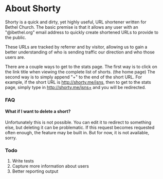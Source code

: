 # About Shorty

Shorty is a quick and dirty, yet highly useful, URL shortener written for Bethel Church.  The basic premise is that it allows
any user with an "@ibethel.org" email address to quickly create shortened URLs to provide to the public.

These URLs are tracked by referrer and by visitor, allowing us to gain a better understanding of who is sending traffic our
direction and who those users are.

There are a couple ways to get to the stats page.  The first way is to click on the link title when viewing the complete list of shorts. (the home page)
The second way is to simply append "+" to the end of the short URL.  For example, if the short URL is http://shorty.me/jsns, then to get to the
stats page, simply type in http://shorty.me/jsns+ and you will be redirected.


### FAQ

#### What if I want to delete a short?
Unfortunately this is not possible.  You can edit it to redirect to something else, but deleting it can be problematic.  If this request becomes
requested often enough, the feature may be built in.  But for now, it is not available, sorry.

### Todo
1. Write tests
2. Capture more information about users
3. Better reporting output